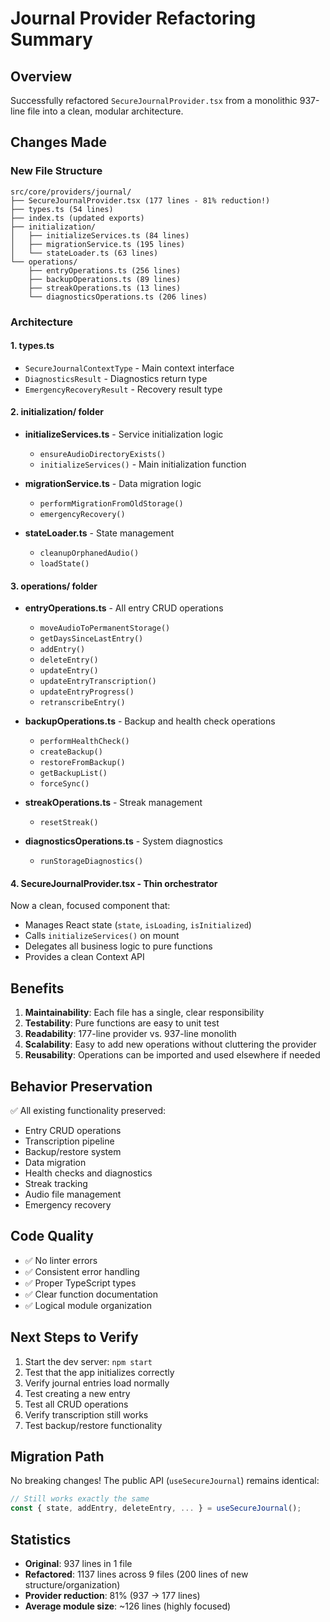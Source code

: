 # Journal Provider Refactoring Summary

## Overview
Successfully refactored `SecureJournalProvider.tsx` from a monolithic 937-line file into a clean, modular architecture.

## Changes Made

### New File Structure

```
src/core/providers/journal/
├── SecureJournalProvider.tsx (177 lines - 81% reduction!)
├── types.ts (54 lines)
├── index.ts (updated exports)
├── initialization/
│   ├── initializeServices.ts (84 lines)
│   ├── migrationService.ts (195 lines)
│   └── stateLoader.ts (63 lines)
└── operations/
    ├── entryOperations.ts (256 lines)
    ├── backupOperations.ts (89 lines)
    ├── streakOperations.ts (13 lines)
    └── diagnosticsOperations.ts (206 lines)
```

### Architecture

#### 1. **types.ts**
- `SecureJournalContextType` - Main context interface
- `DiagnosticsResult` - Diagnostics return type
- `EmergencyRecoveryResult` - Recovery result type

#### 2. **initialization/** folder
- **initializeServices.ts** - Service initialization logic
  - `ensureAudioDirectoryExists()`
  - `initializeServices()` - Main initialization function
  
- **migrationService.ts** - Data migration logic
  - `performMigrationFromOldStorage()`
  - `emergencyRecovery()`
  
- **stateLoader.ts** - State management
  - `cleanupOrphanedAudio()`
  - `loadState()`

#### 3. **operations/** folder
- **entryOperations.ts** - All entry CRUD operations
  - `moveAudioToPermanentStorage()`
  - `getDaysSinceLastEntry()`
  - `addEntry()`
  - `deleteEntry()`
  - `updateEntry()`
  - `updateEntryTranscription()`
  - `updateEntryProgress()`
  - `retranscribeEntry()`

- **backupOperations.ts** - Backup and health check operations
  - `performHealthCheck()`
  - `createBackup()`
  - `restoreFromBackup()`
  - `getBackupList()`
  - `forceSync()`

- **streakOperations.ts** - Streak management
  - `resetStreak()`

- **diagnosticsOperations.ts** - System diagnostics
  - `runStorageDiagnostics()`

#### 4. **SecureJournalProvider.tsx** - Thin orchestrator
Now a clean, focused component that:
- Manages React state (`state`, `isLoading`, `isInitialized`)
- Calls `initializeServices()` on mount
- Delegates all business logic to pure functions
- Provides a clean Context API

## Benefits

1. **Maintainability**: Each file has a single, clear responsibility
2. **Testability**: Pure functions are easy to unit test
3. **Readability**: 177-line provider vs. 937-line monolith
4. **Scalability**: Easy to add new operations without cluttering the provider
5. **Reusability**: Operations can be imported and used elsewhere if needed

## Behavior Preservation

✅ All existing functionality preserved:
- Entry CRUD operations
- Transcription pipeline
- Backup/restore system
- Data migration
- Health checks and diagnostics
- Streak tracking
- Audio file management
- Emergency recovery

## Code Quality

- ✅ No linter errors
- ✅ Consistent error handling
- ✅ Proper TypeScript types
- ✅ Clear function documentation
- ✅ Logical module organization

## Next Steps to Verify

1. Start the dev server: `npm start`
2. Test that the app initializes correctly
3. Verify journal entries load normally
4. Test creating a new entry
5. Test all CRUD operations
6. Verify transcription still works
7. Test backup/restore functionality

## Migration Path

No breaking changes! The public API (`useSecureJournal`) remains identical:
```typescript
// Still works exactly the same
const { state, addEntry, deleteEntry, ... } = useSecureJournal();
```

## Statistics

- **Original**: 937 lines in 1 file
- **Refactored**: 1137 lines across 9 files (200 lines of new structure/organization)
- **Provider reduction**: 81% (937 → 177 lines)
- **Average module size**: ~126 lines (highly focused)

